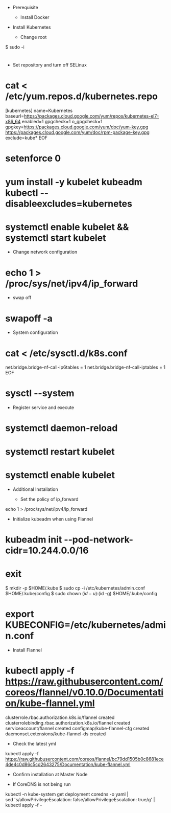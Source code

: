 - Prerequisite
  - Install Docker

- Install Kubernetes

  - Change root 

$ sudo -i
#

  - Set repository and turn off SELinux

# cat <<EOF > /etc/yum.repos.d/kubernetes.repo
[kubernetes]
name=Kubernetes
baseurl=https://packages.cloud.google.com/yum/repos/kubernetes-el7-x86_64
enabled=1
gpgcheck=1
o_gpgcheck=1
gpgkey=https://packages.cloud.google.com/yum/doc/yum-key.gpg https://packages.cloud.google.com/yum/doc/rpm-package-key.gpg
exclude=kube*
EOF
# setenforce 0
# yum install -y kubelet kubeadm kubectl --disableexcludes=kubernetes
# systemctl enable kubelet && systemctl start kubelet

  - Change network configuration
# echo 1 > /proc/sys/net/ipv4/ip_forward

  - swap off

# swapoff -a

  - System configuration

# cat <<EOF >  /etc/sysctl.d/k8s.conf
net.bridge.bridge-nf-call-ip6tables = 1
net.bridge.bridge-nf-call-iptables = 1
EOF

# sysctl --system


  - Register service and execute
  
# systemctl daemon-reload

# systemctl restart kubelet

# systemctl enable kubelet


- Additional Installation

  - Set the policy of ip_forward  
  
echo 1 > /proc/sys/net/ipv4/ip_forward

  - Initialize kubeadm when using Flannel
  
# kubeadm init --pod-network-cidr=10.244.0.0/16

# exit
$ mkdir -p $HOME/.kube
$ sudo cp -i /etc/kubernetes/admin.conf $HOME/.kube/config
$ sudo chown $(id -u):$(id -g) $HOME/.kube/config

# export KUBECONFIG=/etc/kubernetes/admin.conf


  - Install Flannel
  
# kubectl apply -f https://raw.githubusercontent.com/coreos/flannel/v0.10.0/Documentation/kube-flannel.yml

clusterrole.rbac.authorization.k8s.io/flannel created
clusterrolebinding.rbac.authorization.k8s.io/flannel created
serviceaccount/flannel created
configmap/kube-flannel-cfg created
daemonset.extensions/kube-flannel-ds created

  - Check the latest yml

kubectl apply -f https://raw.githubusercontent.com/coreos/flannel/bc79dd1505b0c8681ece4de4c0d86c5cd2643275/Documentation/kube-flannel.yml



- Confirm installation at Master Node

- If CoreDNS is not being run
 
kubectl -n kube-system get deployment coredns -o yaml | \
sed 's/allowPrivilegeEscalation: false/allowPrivilegeEscalation: true/g' | \
kubectl apply -f -

 
  